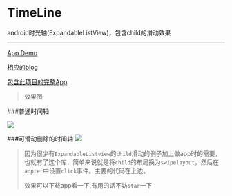 # TimeLine
android时光轴(ExpandableListView)，包含child的滑动效果

----------

[App Demo ](http://www.wandoujia.com/apps/vienan.app.cardgallery/binding "app")

[相应的blog](http://vienan.github.io/blog/expandable_swipe_listview/ "blog")

[包含此项目的完整App](http://www.wandoujia.com/apps/vienan.app.cardgallery "完整App")
>效果图

###普通时间轴

![](http://i.imgur.com/Bl8scDR.jpg)



###可滑动删除的时间轴
![](http://i.imgur.com/ip0ZZy6.jpg)


> 因为很少有`ExpandableListview`的`child`滑动的例子加上做app时的需要，也就有了这个库，简单来说就是将`child`的布局换为`swipelayout`，然后在`adpter`中设置`click`事件。主要的代码在上边。
> 
> 效果可以下载app看一下,有用的话不妨`star`一下

